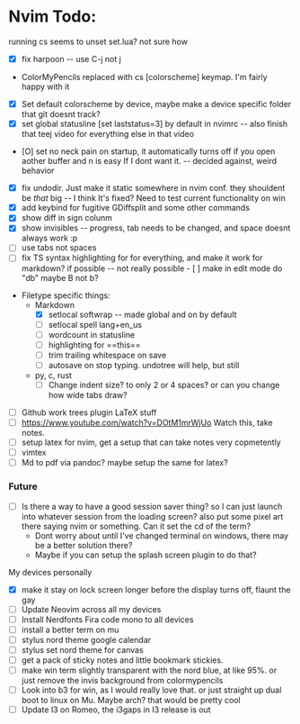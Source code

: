 # Nvim Todo:

running <L>cs seems to unset set.lua? not sure how

- [X] fix harpoon -- use C-j not <leader>j
- ColorMyPencils replaced with <leader>cs [colorscheme] keymap. I'm fairly happy with it
- [X] Set default colorscheme by device, maybe make a device specific folder that git doesnt track?
- [X] set global statusline [set laststatus=3] by default in nvimrc -- also finish that teej video for everything else in that video
- [O] set no neck pain on startup, it automatically turns off if you open aother buffer and <leader>n is easy If I dont want it. -- decided against, weird behavior
- [X] fix undodir. Just make it static somewhere in nvim conf. they shouldent be *that* big -- I think It's fixed? Need to test current functionality on win
- [X] add keybind for fugitive GDiffsplit and some other commands
- [X] show diff in sign colunm
- [X] show invisibles -- progress, tab needs to be changed, and space doesnt always work :p
- [ ] use tabs not spaces
- [ ] fix TS syntax highlighting for for everything, and make it work for markdown? if possible
-- not really possible - [ ] make <C-backspace> in edit mode do "<C-o>db" maybe B not b?
- Filetype specific things:
    - Markdown
        - [X] setlocal softwrap -- made global and on by default
        - [ ] setlocal spell lang+en_us
        - [ ] wordcount in statusline
        - [ ] highlighting for ==this==
        - [ ] trim trailing whitespace on save
        - [ ] autosave on stop typing. undotree will help, but still
    - py, c, rust
        - [ ] Change indent size? to only 2 or 4 spaces? or can you change how wide tabs draw?
- [ ] Github work trees plugin
LaTeX stuff
- [ ] https://www.youtube.com/watch?v=DOtM1mrWjUo Watch this, take notes.
- [ ] setup latex for nvim, get a setup that can take notes very copmetently
- [ ] vimtex
- [ ] Md to pdf via pandoc? maybe setup the same for latex?

### Future
- [ ] Is there a way to have a good session saver thing? so I can just launch into whatever session from the loading screen? also put some pixel art there saying nvim or something. Can it set the cd of the term?
    - Dont worry about until I've changed terminal on windows, there may be a better solution there?
    - Maybe if you can setup the splash screen plugin to do that?

My devices personally
- [X] make it stay on lock screen longer before the display turns off, flaunt the gay
- [ ] Update Neovim across all my devices
- [ ] Install Nerdfonts Fira code mono to all devices
- [ ] install a better term on mu
- [ ] stylus nord theme google calendar
- [ ] stylus set nord theme for canvas
- [ ] get a pack of sticky notes and little bookmark stickies.
- [ ] make win term slightly transparent with the nord blue, at like 95%. or just remove the invis background from colormypencils
- [ ] Look into b3 for win, as I would really love that. or just straight up dual boot to linux on Mu. Maybe arch? that would be pretty cool
- [ ] Update I3 on Romeo, the i3gaps in I3 release is out
